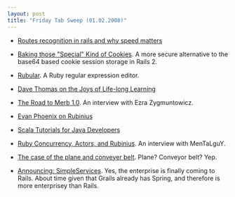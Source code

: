 ```yaml
---
layout: post
title: "Friday Tab Sweep (01.02.2008)"
---
```

 * [Routes recognition in rails and why speed matters](http://novemberain.com/2008/1/17/routes-recognition)

 * [Baking those "Special" Kind of Cookies](http://aaronbedra.com/2008/1/13/baking-the-special-kind-of-cookies). A more secure alternative to the base64 based cookie session storage in Rails 2.

 * [Rubular](http://www.rubular.com/). A Ruby regular expression editor.

 * [Dave Thomas on the Joys of Life-long Learning](http://www.infoq.com/news/2008/01/dave-thomas-agile-passion)

 * [The Road to Merb 1.0](http://www.infoq.com/news/2008/01/road-to-merb). An interview with Ezra Zygmuntowicz.

 * [Evan Phoenix on Rubinius](http://www.infoq.com/interviews/evan-phoenix-rubinius)

 * [Scala Tutorials for Java Developers](http://www.infoq.com/news/2008/01/scala-tutorials)

 * [Ruby Concurrency, Actors, and Rubinius](http://www.infoq.com/articles/actors-rubinius-interview). An interview with MenTaLguY.

 * [The case of the plane and conveyer belt](http://www.kottke.org/06/02/plane-conveyor-belt). Plane? Conveyor belt? Yep.

 * [Announcing: SimpleServices](http://www.relevancellc.com/2008/1/18/announcing-simpleservices). Yes, the enterprise is finally coming to Rails. About time given that Grails already has Spring, and therefore is more enterprisey than Rails.